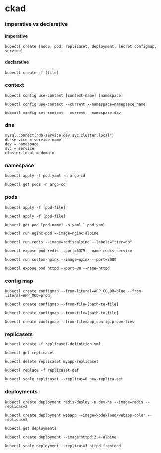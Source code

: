 # ckad
### imperative vs declarative
#### imperative
```
kubectl create [node, pod, replicaset, deployment, secret configmap, service]
```
#### declarative 
```
kubectl create -f [file]
```

### context
```
kubectl config use-context [context-name] [namespace]
```
```
kubectl config use-context --current --namespace=namepsace_name
```
```
kubectl config set-context --current --namespace=dev
```

### dns
```
mysql.connect("db-service.dev.svc.cluster.local")
db-service = service name
dev = namespace
svc = service
cluster.local = domain
```
### namespace
```
kubectl apply -f pod.yaml -n argo-cd
```
```
kubectl get pods -n argo-cd
```

### pods
```
kubectl apply -f [pod-file]
```
```
kubectl apply -f [pod-file]
```
```
kubectl get pod [pod-name] -o yaml ] pod.yaml
```
```
kubectl run nginx-pod --image=nginx:alpine
```
```
kubectl run redis --image=redis:alpine --labels="tier=db"
```
```
kubectl expose pod redis --port=6379 --name redis-service
```
```
kubectl run custom-nginx --image=nginx --port=8080
```
```
kubectl expose pod httpd --port=80 --name=httpd
```
### config map
```
kubectl create configmap --from-literal=APP_COLOR=blue --from-literal=APP_MOD=prod
```
```
kubectl create configmap --from-file=[path-to-file]
```
```
kubectl create configmap --from-file=[path-to-file]
```
```
kubectl create configmap --from-file=app_config.properties
```
### replicasets
```
kubectl create -f replicaset-definition.yml
```
```
kubectl get replicaset
```
```
kubectl delete replicaset myapp-replicaset
```
```
kubectl replace -f replicaset-def
```
```
kubectl scale replicaset --replicas=6 new-replica-set
```

### deployments
```
kubectl create deployment redis-deploy -n dev-ns --image=redis --replicas=2
```
```
kubectl create deployment webapp --image=kodekloud/webapp-color --replicas=3
```
```
kubectl get deployments
```
```
kubectl create deployment --image:httpd:2.4-alpine
```
```
kubectl scale deployment --replicas=3 httpd-frontend
```
